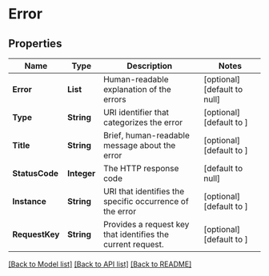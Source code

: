 # Error
## Properties

| Name | Type | Description | Notes |
|------------ | ------------- | ------------- | -------------|
| **Error** | **List** | Human-readable explanation of the errors | [optional] [default to null] |
| **Type** | **String** | URI identifier that categorizes the error | [optional] [default to ] |
| **Title** | **String** | Brief, human-readable message about the error | [optional] [default to ] |
| **StatusCode** | **Integer** | The HTTP response code | [default to null] |
| **Instance** | **String** | URI that identifies the specific occurrence of the error | [optional] [default to ] |
| **RequestKey** | **String** | Provides a request key that identifies the current request. | [optional] [default to ] |

[[Back to Model list]](../README.md#documentation-for-models) [[Back to API list]](../README.md#documentation-for-api-endpoints) [[Back to README]](../README.md)

